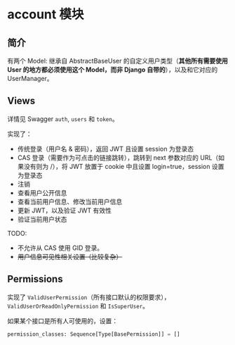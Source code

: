 # account 模块

## 简介

有两个 Model: 继承自 AbstractBaseUser 的自定义用户类型（**其他所有需要使用 User 的地方都必须使用这个 Model，而非 Django 自带的**），以及和它对应的 UserManager。

## Views

详情见 Swagger `auth`, `users` 和 `token`。

实现了：

- 传统登录（用户名 & 密码），返回 JWT 且设置 session 为登录态
- CAS 登录（需要作为可点击的链接跳转），跳转到 next 参数对应的 URL（如果没有则为 /），将 JWT 放置于 cookie 中且设置 login=true，session 设置为登录态
- 注销
- 查看用户公开信息
- 查看当前用户信息、修改当前用户信息
- 更新 JWT，以及验证 JWT 有效性
- 验证当前用户状态

TODO:

- 不允许从 CAS 使用 GID 登录。
- ~~用户信息可见性相关设置（比较复杂）~~

## Permissions

实现了 `ValidUserPermission`（所有接口默认的权限要求），`ValidUserOrReadOnlyPermission` 和 `IsSuperUser`。

如果某个接口是所有人可使用的，设置：

```python
permission_classes: Sequence[Type[BasePermission]] = []
```
